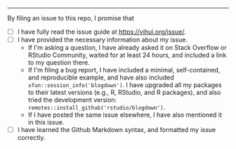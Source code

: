 
---

<!--
Please keep the below portion in your issue. Your issue will be closed if any of the above boxes is not checked. In certain (rare) cases, you may be exempted if you give a brief explanation (e.g., you are only making a suggestion for improvement). Thanks!
-->

By filing an issue to this repo, I promise that

- [ ] I have fully read the issue guide at https://yihui.org/issue/.
- [ ] I have provided the necessary information about my issue.
    - If I'm asking a question, I have already asked it on Stack Overflow or RStudio Community, waited for at least 24 hours, and included a link to my question there.
    - If I'm filing a bug report, I have included a minimal, self-contained, and reproducible example, and have also included `xfun::session_info('blogdown')`. I have upgraded all my packages to their latest versions (e.g., R, RStudio, and R packages), and also tried the development version: `remotes::install_github('rstudio/blogdown')`.
    - If I have posted the same issue elsewhere, I have also mentioned it in this issue.
- [ ] I have learned the Github Markdown syntax, and formatted my issue correctly.
